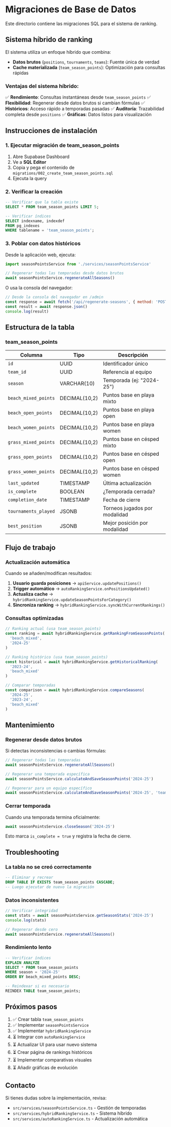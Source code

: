 # Migraciones de Base de Datos

Este directorio contiene las migraciones SQL para el sistema de ranking.

## Sistema híbrido de ranking

El sistema utiliza un enfoque híbrido que combina:
- **Datos brutos** (`positions`, `tournaments`, `teams`): Fuente única de verdad
- **Cache materializada** (`team_season_points`): Optimización para consultas rápidas

### Ventajas del sistema híbrido:

✅ **Rendimiento**: Consultas instantáneas desde `team_season_points`
✅ **Flexibilidad**: Regenerar desde datos brutos si cambian fórmulas
✅ **Históricos**: Acceso rápido a temporadas pasadas
✅ **Auditoría**: Trazabilidad completa desde `positions`
✅ **Gráficas**: Datos listos para visualización

## Instrucciones de instalación

### 1. Ejecutar migración de team_season_points

1. Abre Supabase Dashboard
2. Ve a **SQL Editor**
3. Copia y pega el contenido de `migrations/002_create_team_season_points.sql`
4. Ejecuta la query

### 2. Verificar la creación

```sql
-- Verificar que la tabla existe
SELECT * FROM team_season_points LIMIT 5;

-- Verificar índices
SELECT indexname, indexdef 
FROM pg_indexes 
WHERE tablename = 'team_season_points';
```

### 3. Poblar con datos históricos

Desde la aplicación web, ejecuta:

```typescript
import seasonPointsService from './services/seasonPointsService'

// Regenerar todas las temporadas desde datos brutos
await seasonPointsService.regenerateAllSeasons()
```

O usa la consola del navegador:

```javascript
// Desde la consola del navegador en /admin
const response = await fetch('/api/regenerate-seasons', { method: 'POST' })
const result = await response.json()
console.log(result)
```

## Estructura de la tabla

### team_season_points

| Columna | Tipo | Descripción |
|---------|------|-------------|
| `id` | UUID | Identificador único |
| `team_id` | UUID | Referencia al equipo |
| `season` | VARCHAR(10) | Temporada (ej: "2024-25") |
| `beach_mixed_points` | DECIMAL(10,2) | Puntos base en playa mixto |
| `beach_open_points` | DECIMAL(10,2) | Puntos base en playa open |
| `beach_women_points` | DECIMAL(10,2) | Puntos base en playa women |
| `grass_mixed_points` | DECIMAL(10,2) | Puntos base en césped mixto |
| `grass_open_points` | DECIMAL(10,2) | Puntos base en césped open |
| `grass_women_points` | DECIMAL(10,2) | Puntos base en césped women |
| `last_updated` | TIMESTAMP | Última actualización |
| `is_complete` | BOOLEAN | ¿Temporada cerrada? |
| `completion_date` | TIMESTAMP | Fecha de cierre |
| `tournaments_played` | JSONB | Torneos jugados por modalidad |
| `best_position` | JSONB | Mejor posición por modalidad |

## Flujo de trabajo

### Actualización automática

Cuando se añaden/modifican resultados:

1. **Usuario guarda posiciones** → `apiService.updatePositions()`
2. **Trigger automático** → `autoRankingService.onPositionsUpdated()`
3. **Actualiza cache** → `hybridRankingService.updateSeasonPointsForCategory()`
4. **Sincroniza ranking** → `hybridRankingService.syncWithCurrentRankings()`

### Consultas optimizadas

```typescript
// Ranking actual (usa team_season_points)
const ranking = await hybridRankingService.getRankingFromSeasonPoints(
  'beach_mixed',
  '2024-25'
)

// Ranking histórico (usa team_season_points)
const historical = await hybridRankingService.getHistoricalRanking(
  '2023-24',
  'beach_mixed'
)

// Comparar temporadas
const comparison = await hybridRankingService.compareSeasons(
  '2024-25',
  '2023-24',
  'beach_mixed'
)
```

## Mantenimiento

### Regenerar desde datos brutos

Si detectas inconsistencias o cambias fórmulas:

```typescript
// Regenerar todas las temporadas
await seasonPointsService.regenerateAllSeasons()

// Regenerar una temporada específica
await seasonPointsService.calculateAndSaveSeasonPoints('2024-25')

// Regenerar para un equipo específico
await seasonPointsService.calculateAndSaveSeasonPoints('2024-25', 'team-uuid')
```

### Cerrar temporada

Cuando una temporada termina oficialmente:

```typescript
await seasonPointsService.closeSeason('2024-25')
```

Esto marca `is_complete = true` y registra la fecha de cierre.

## Troubleshooting

### La tabla no se creó correctamente

```sql
-- Eliminar y recrear
DROP TABLE IF EXISTS team_season_points CASCADE;
-- Luego ejecutar de nuevo la migración
```

### Datos inconsistentes

```typescript
// Verificar integridad
const stats = await seasonPointsService.getSeasonStats('2024-25')
console.log(stats)

// Regenerar desde cero
await seasonPointsService.regenerateAllSeasons()
```

### Rendimiento lento

```sql
-- Verificar índices
EXPLAIN ANALYZE 
SELECT * FROM team_season_points 
WHERE season = '2024-25' 
ORDER BY beach_mixed_points DESC;

-- Reindexar si es necesario
REINDEX TABLE team_season_points;
```

## Próximos pasos

1. ✅ Crear tabla `team_season_points`
2. ✅ Implementar `seasonPointsService`
3. ✅ Implementar `hybridRankingService`
4. ⏳ Integrar con `autoRankingService`
5. ⏳ Actualizar UI para usar nuevo sistema
6. ⏳ Crear página de rankings históricos
7. ⏳ Implementar comparativas visuales
8. ⏳ Añadir gráficas de evolución

## Contacto

Si tienes dudas sobre la implementación, revisa:
- `src/services/seasonPointsService.ts` - Gestión de temporadas
- `src/services/hybridRankingService.ts` - Sistema híbrido
- `src/services/autoRankingService.ts` - Actualización automática

